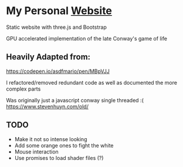 # My Personal [Website](https://stevenhuyn.github.io)

Static website with three.js and Bootstrap

GPU accelerated implementation of the late Conway's game of life

## Heavily Adapted from:
https://codepen.io/asdfmario/pen/MBpVJJ

I refactored/removed redundant code as well as documented the more complex parts

Was originally just a javascript conway single threaded :(
https://www.stevenhuyn.com/old/

## TODO
- Make it not so intense looking
- Add some orange ones to fight the white
- Mouse interaction
- Use promises to load shader files (?)
